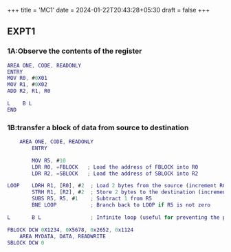 +++
title = 'MC1'
date = 2024-01-22T20:43:28+05:30
draft = false
+++


## EXPT1

### 1A:Observe the contents of the register
```matlab
AREA ONE, CODE, READONLY
ENTRY
MOV R0, #0X01
MOV R1, #0X02
ADD R2, R1, R0

L    B L
END

```
### 1B:transfer a block of data from source to destination
```matlab
	AREA ONE, CODE, READONLY
		ENTRY

		MOV R5, #10
		LDR R0, =FBLOCK   ; Load the address of FBLOCK into R0
		LDR R2, =SBLOCK   ; Load the address of SBLOCK into R2

LOOP	LDRH R1, [R0], #2  ; Load 2 bytes from the source (increment R0 by 2)
		STRH R1, [R2], #2  ; Store 2 bytes to the destination (increment R2 by 2)
		SUBS R5, R5, #1    ; Subtract 1 from R5
		BNE LOOP           ; Branch back to LOOP if R5 is not zero

L		B L                ; Infinite loop (useful for preventing the program from falling through)

FBLOCK DCW 0X1234, 0X5678, 0x2652, 0x1124
	AREA MYDATA, DATA, READWRITE
SBLOCK DCW 0

